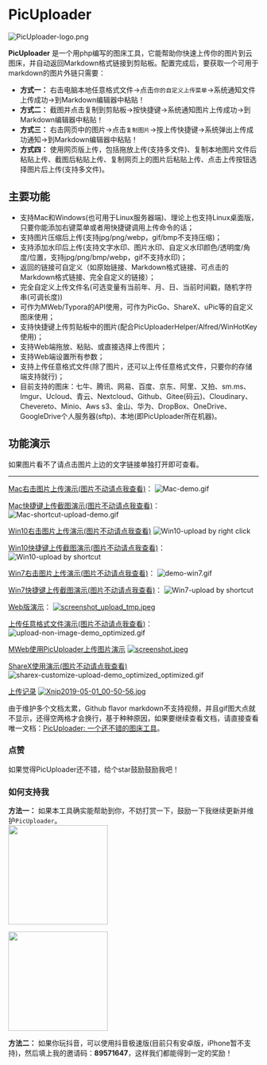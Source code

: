 PicUploader
===============
![PicUploader-logo.png](https://img.xiebruce.top/2018/09/19/781e669d020efbde43dc952eb802293b.png)

**PicUploader** 是一个用php编写的图床工具，它能帮助你快速上传你的图片到云图床，并自动返回Markdown格式链接到剪贴板。配置完成后，要获取一个可用于markdown的图片外链只需要：

- **方式一：** 右击电脑本地任意格式文件→点击`你的自定义上传菜单`→系统通知文件上传成功→到Markdown编辑器中粘贴！
- **方式二：** 截图并点击复制到剪贴板→按快捷键→系统通知图片上传成功→到Markdown编辑器中粘贴！
- **方式三：** 右击网页中的图片→点击`复制图片`→按上传快捷键→系统弹出上传成功通知→到Markdown编辑器中粘贴！
- **方式四：** 使用网页版上传，包括拖放上传(支持多文件)、复制本地图片文件后粘贴上传、截图后粘贴上传、复制网页上的图片后粘贴上传、点击上传按钮选择图片后上传(支持多文件)。

## 主要功能
- 支持Mac和Windows(也可用于Linux服务器端)、理论上也支持Linux桌面版，只要你能添加右键菜单或者用快捷键调用上传命令的话；
- 支持图片压缩后上传(支持jpg/png/webp，gif/bmp不支持压缩)；
- 支持添加水印后上传(支持文字水印、图片水印、自定义水印颜色/透明度/角度/位置，支持jpg/png/bmp/webp，gif不支持水印)；
- 返回的链接可自定义（如原始链接、Markdown格式链接、可点击的Markdown格式链接、完全自定义的链接）；
- 完全自定义上传文件名(可选变量有当前年、月、日、当前时间戳，随机字符串(可调长度))
- 可作为MWeb/Typora的API使用，可作为PicGo、ShareX、uPic等的自定义图床使用；
- 支持快捷键上传剪贴板中的图片(配合PicUploaderHelper/Alfred/WinHotKey使用)；
- 支持Web端拖放、粘贴、或直接选择上传图片；
- 支持Web端设置所有参数；
- 支持上传任意格式文件(除了图片，还可以上传任意格式文件，只要你的存储端支持就行)；
- 目前支持的图床：七牛、腾讯、网易、百度、京东、阿里、又拍、sm.ms、Imgur、Ucloud、青云、Nextcloud、Github、Gitee(码云)、Cloudinary、Chevereto、Minio、Aws s3、金山、华为、DropBox、OneDrive、GoogleDrive个人服务器(sftp)、本地(即PicUploader所在机器)。

## 功能演示
如果图片看不了请点击图片上边的文字链接单独打开即可查看。

---

[Mac右击图片上传演示(图片不动请点我查看)](https://img.xiebruce.top/2018/09/11/f4859eda8832f814486fc00df971e3cc.gif)：
![Mac-demo.gif](https://img.xiebruce.top/2018/09/11/f4859eda8832f814486fc00df971e3cc.gif)

[Mac快捷键上传截图演示(图片不动请点我查看)](https://img.xiebruce.top/2019/04/21/9d331dd128140a2f17cdbd0bda7860ae.gif)：
![Mac-shortcut-upload-demo.gif](https://img.xiebruce.top/2019/04/21/9d331dd128140a2f17cdbd0bda7860ae.gif)

[Win10右击图片上传演示(图片不动请点我查看)](https://img.xiebruce.top/2019/08/28/1a832a7a4c82a1c0aa9fcbba618b13b6.gif)
![Win10-upload by right click](https://img.xiebruce.top/2019/08/28/1a832a7a4c82a1c0aa9fcbba618b13b6.gif)

[Win10快捷键上传截图演示(图片不动请点我查看)](https://img.xiebruce.top/2019/08/29/5a5afac8e73a522374b06663ddd74490.gif)：
![Win10-upload by shortcut](https://img.xiebruce.top/2019/08/29/5a5afac8e73a522374b06663ddd74490.gif)

[Win7右击图片上传演示(图片不动请点我查看)](https://img.xiebruce.top/2019/08/28/d06379b706f8cccc1e727548c1c9ef21.gif)：
![demo-win7.gif](https://img.xiebruce.top/2019/08/28/d06379b706f8cccc1e727548c1c9ef21.gif)

[Win7快捷键上传截图演示(图片不动请点我查看)](https://img.xiebruce.top/2019/08/29/4c7c44d6e262a5c2fcc68edda71d9f56.gif)：
![Win7-upload by shortcut](https://img.xiebruce.top/2019/08/29/4c7c44d6e262a5c2fcc68edda71d9f56.gif)

[Web版演示](https://img.xiebruce.top/2019/04/20/bc83005774cf2dca482f290eb5508c5d.mp4)：
[![screenshot_upload_tmp.jpeg](https://img.xiebruce.top/2019/04/20/871131e16abc183075cdcc095d82b5be.jpeg)](https://img.xiebruce.top/2019/04/20/bc83005774cf2dca482f290eb5508c5d.mp4)

[上传任意格式文件演示(图片不动请点我查看)](https://img.xiebruce.top/2019/04/22/402a6e4a3fa0e8502c30910fab1db810.gif)：
![upload-non-image-demo_optimized.gif](https://img.xiebruce.top/2019/04/22/402a6e4a3fa0e8502c30910fab1db810.gif)

[MWeb使用PicUploader上传图片演示](https://img.xiebruce.top/2019/04/23/97a9efc1693e1ad0ebc6e81f43b385aa.mp4)
[![screenshot.jpeg](https://img.xiebruce.top/2019/04/23/80dd5a000be625bb47833f1c8da0a032.jpeg)](https://img.xiebruce.top/2019/04/23/97a9efc1693e1ad0ebc6e81f43b385aa.mp4)

[ShareX使用演示(图片不动请点我查看)](https://img.xiebruce.top/2019/04/29/89c6d78acb3ca7be98e17281102b2069.gif)
![sharex-customize-upload-demo_optimized_optimized.gif](https://img.xiebruce.top/2019/04/29/89c6d78acb3ca7be98e17281102b2069.gif)

[上传记录](https://img.xiebruce.top/2019/05/01/90dd3550eef4991c849fde00092d0ad4.mp4)
[![Xnip2019-05-01_00-50-56.jpg](https://img.xiebruce.top/2019/05/01/7153e7428808207abdbd05f98229a999.jpg)](https://img.xiebruce.top/2019/05/01/90dd3550eef4991c849fde00092d0ad4.mp4)

由于维护多个文档太累，Github flavor markdown不支持视频，并且gif图大点就不显示，还得空两格才会换行，基于种种原因，如果要继续查看文档，请直接查看唯一文档：[PicUploader: 一个还不错的图床工具](https://www.xiebruce.top/17.html)。

### 点赞
如果觉得PicUploader还不错，给个star鼓励鼓励我吧！

### 如何支持我
**方法一：**
如果本工具确实能帮助到你，不妨打赏一下，鼓励一下我继续更新并维护`PicUploader`。  
<img width="200" src="https://www.xiebruce.top/wp-content/uploads/2018/09/wechat.png">

<img width="200" src="https://www.xiebruce.top/wp-content/uploads/2018/09/alipay.png">

**方法二：**
如果你玩抖音，可以使用抖音极速版(目前只有安卓版，iPhone暂不支持)，然后填上我的邀请码：**89571647**，这样我们都能得到一定的奖励！
